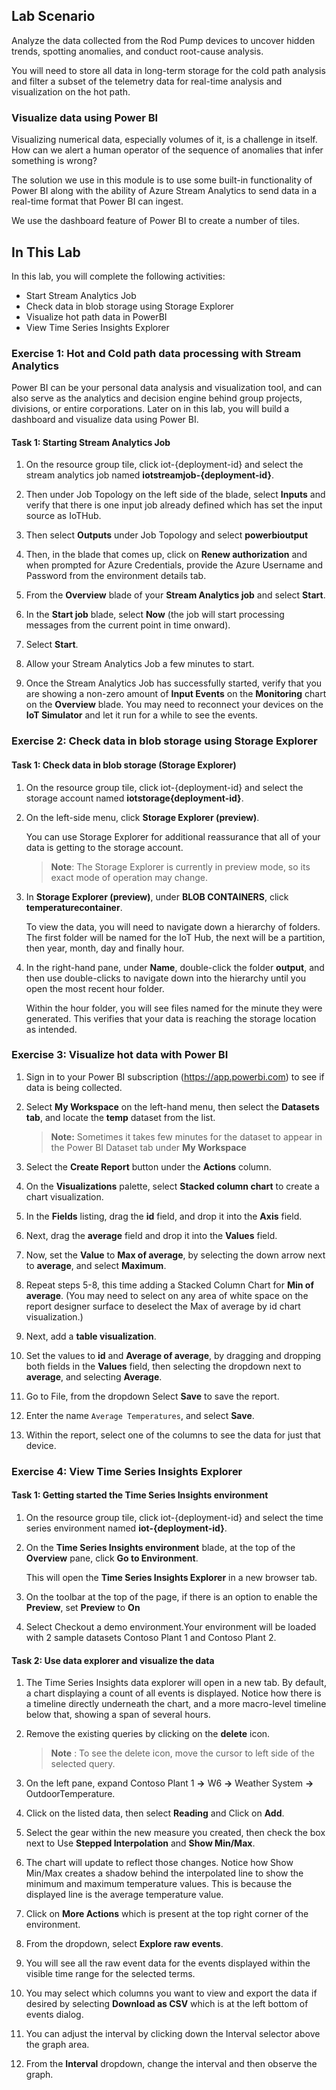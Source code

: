 ## Lab Scenario

Analyze the data collected from the Rod Pump devices to uncover hidden trends, spotting anomalies, and conduct root-cause analysis.

You will need to store all data in long-term storage for the cold path analysis and filter a subset of the telemetry data for real-time analysis and visualization on the hot path.

### Visualize data using Power BI

Visualizing numerical data, especially volumes of it, is a challenge in itself. How can we alert a human operator of the sequence of anomalies that infer something is wrong?

The solution we use in this module is to use some built-in functionality of Power BI along with the ability of Azure Stream Analytics to send data in a real-time format that Power BI can ingest.

We use the dashboard feature of Power BI to create a number of tiles.

## In This Lab

In this lab, you will complete the following activities:

* Start Stream Analytics Job
* Check data in blob storage using Storage Explorer
* Visualize hot path data in PowerBI
* View Time Series Insights Explorer


### Exercise 1: Hot and Cold path data processing with Stream Analytics

Power BI can be your personal data analysis and visualization tool, and can also serve as the analytics and decision engine behind group projects, divisions, or entire corporations. Later on in this lab, you will build a dashboard and visualize data using Power BI. 

#### Task 1: Starting Stream Analytics Job

1. On the resource group tile, click iot-{deployment-id} and select the stream analytics job named **iotstreamjob-{deployment-id}**.

1. Then under Job Topology on the left side of the blade, select **Inputs**  and verify that there is one input job already defined which has set the input source as IoTHub.

1. Then select **Outputs** under Job Topology and select **powerbioutput** 

1. Then, in the blade that comes up, click on **Renew authorization** and when prompted for Azure Credentials, provide the  Azure Username and Password from the environment details tab.

1. From the **Overview** blade of your **Stream Analytics job** and select **Start**.

1. In the **Start job** blade, select **Now** (the job will start processing messages from the current point in time onward).

1. Select **Start**.

1. Allow your Stream Analytics Job a few minutes to start.

1. Once the Stream Analytics Job has successfully started, verify that you are showing a non-zero amount of **Input Events** on the **Monitoring** chart on the **Overview** blade. You may need to reconnect your devices on the **IoT Simulator** and let it run for a while to see the events.

### Exercise 2: Check data in blob storage using Storage Explorer

#### Task 1: Check data in blob storage (Storage Explorer)

1. On the resource group tile, click iot-{deployment-id} and select the storage account named **iotstorage{deployment-id}**.

1. On the left-side menu, click **Storage Explorer (preview)**.

    You can use Storage Explorer for additional reassurance that all of your data is getting to the storage account. 

    > **Note**:  The Storage Explorer is currently in preview mode, so its exact mode of operation may change.

1. In **Storage Explorer (preview)**, under **BLOB CONTAINERS**, click **temperaturecontainer**.

    To view the data, you will need to navigate down a hierarchy of folders. The first folder will be named for the IoT Hub, the next will be a partition, then year, month, day and finally hour. 

1. In the right-hand pane, under **Name**, double-click the folder **output**, and then use double-clicks to navigate down into the hierarchy until you open the most recent hour folder.

    Within the hour folder, you will see files named for the minute they were generated. This verifies that your data is reaching the storage location as intended.


### Exercise 3: Visualize hot data with Power BI

1. Sign in to your Power BI subscription (<https://app.powerbi.com>) to see if data is being collected.

2. Select **My Workspace** on the left-hand menu, then select the **Datasets tab**, and locate the **temp** dataset from the list.

   > **Note:** Sometimes it takes few minutes for the dataset to appear in the Power BI Dataset tab under **My Workspace**

3. Select the **Create Report** button under the **Actions** column.

4. On the **Visualizations** palette, select **Stacked column chart** to create a chart visualization.

5. In the **Fields** listing, drag the **id** field, and drop it into the **Axis** field.

6. Next, drag the **average** field and drop it into the **Values** field.

7. Now, set the **Value** to **Max of average**, by selecting the down arrow next to **average**, and select **Maximum**.

8. Repeat steps 5-8, this time adding a Stacked Column Chart for **Min of average**. (You may need to select on any area of white space on the report designer surface to deselect the Max of average by id chart visualization.)  

9. Next, add a **table visualization**.

10. Set the values to **id** and **Average of average**, by dragging and dropping both fields in the **Values** field, then selecting the dropdown next to **average**, and selecting **Average**.

11. Go to File, from the dropdown Select **Save** to save the report.

12. Enter the name `Average Temperatures`, and select **Save**.

13. Within the report, select one of the columns to see the data for just that device.

### Exercise 4: View Time Series Insights Explorer

#### Task 1: Getting started the Time Series Insights environment 

1. On the resource group tile, click iot-{deployment-id} and select the time series environment named **iot-{deployment-id}**.

1. On the **Time Series Insights environment** blade, at the top of the **Overview** pane, click **Go to Environment**.

    This will open the **Time Series Insights Explorer** in a new browser tab.

1. On the toolbar at the top of the page, if there is an option to enable the **Preview**, set **Preview** to **On**

1. Select Checkout a demo environment.Your environment will be loaded with 2 sample datasets Contoso Plant 1 and Contoso Plant 2.

#### Task 2: Use data explorer and visualize the data

1. The Time Series Insights data explorer will open in a new tab. By default, a chart displaying a count of all events is displayed. Notice how there is a timeline directly underneath the chart, and a more macro-level timeline below that, showing a span of several hours.
  
1. Remove the existing queries by clicking on the **delete** icon.

     >**Note** : To see the delete icon, move the cursor to left side of the selected query.
      
1. On the left pane, expand Contoso Plant 1 **->** W6 **->** Weather System **->** OutdoorTemperature.

1. Click on the listed data, then select **Reading** and Click on **Add**.

1. Select the gear within the new measure you created, then check the box next to Use **Stepped Interpolation** and **Show Min/Max**.

1. The chart will update to reflect those changes. Notice how Show Min/Max creates a shadow behind the interpolated line to show the minimum and maximum temperature values. This is because the displayed line is the average temperature value.

1. Click on **More Actions** which is present at the top right corner of the environment.

1. From the dropdown, select **Explore raw events**.

1. You will see all the raw event data for the events displayed within the visible time range for the selected terms.

1. You may select which columns you want to view and export the data if desired by selecting **Download as CSV** which is at the left bottom of events dialog.

1. You can adjust the interval by clicking down the Interval selector above the graph area.

1. From the **Interval** dropdown, change the interval and then observe the graph.

